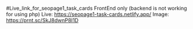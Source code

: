 #Live_link_for_seopage1_task_cards FrontEnd only (backend is not working for using php)
Live: https://seopage1-task-cards.netlify.app/
Image: https://prnt.sc/SkJ8dwnP8I1D
